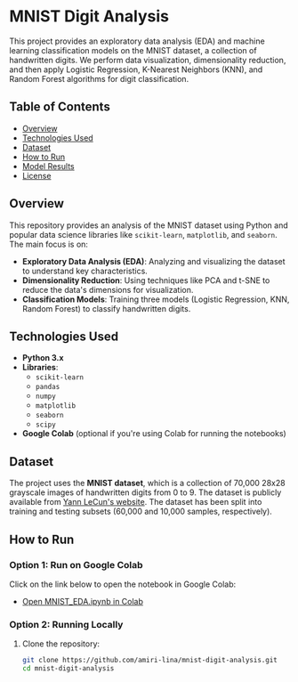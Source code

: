 # MNIST Digit Analysis

This project provides an exploratory data analysis (EDA) and machine learning classification models on the MNIST dataset, a collection of handwritten digits. We perform data visualization, dimensionality reduction, and then apply Logistic Regression, K-Nearest Neighbors (KNN), and Random Forest algorithms for digit classification.

## Table of Contents

- [Overview](#overview)
- [Technologies Used](#technologies-used)
- [Dataset](#dataset)
- [How to Run](#how-to-run)
- [Model Results](#model-results)
- [License](#license)

## Overview

This repository provides an analysis of the MNIST dataset using Python and popular data science libraries like `scikit-learn`, `matplotlib`, and `seaborn`. The main focus is on:

- **Exploratory Data Analysis (EDA)**: Analyzing and visualizing the dataset to understand key characteristics.
- **Dimensionality Reduction**: Using techniques like PCA and t-SNE to reduce the data's dimensions for visualization.
- **Classification Models**: Training three models (Logistic Regression, KNN, Random Forest) to classify handwritten digits.

## Technologies Used

- **Python 3.x**
- **Libraries**:
  - `scikit-learn`
  - `pandas`
  - `numpy`
  - `matplotlib`
  - `seaborn`
  - `scipy`
- **Google Colab** (optional if you're using Colab for running the notebooks)

## Dataset

The project uses the **MNIST dataset**, which is a collection of 70,000 28x28 grayscale images of handwritten digits from 0 to 9. The dataset is publicly available from [Yann LeCun's website](http://yann.lecun.com/exdb/mnist/). The dataset has been split into training and testing subsets (60,000 and 10,000 samples, respectively).

## How to Run

### Option 1: Run on Google Colab
Click on the link below to open the notebook in Google Colab:
- [Open MNIST_EDA.ipynb in Colab](https://colab.research.google.com/github/amiri-lina/mnist-digit-analysis/blob/main/MNIST_EDA.ipynb)

### Option 2: Running Locally

1. Clone the repository:
   ```bash
   git clone https://github.com/amiri-lina/mnist-digit-analysis.git
   cd mnist-digit-analysis
